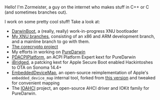 Hello! I'm Zormeister, a guy on the internet who makes stuff in C++ or C (and sometimes branches out).


I work on some pretty cool stuff! Take a look at:
- [DarwinBoot](https://github.com/Zormeister/DarwinBoot), a (really, really) work-in-progress XNU bootloader
- [My XNU branches](https://github.com/Zormeister/xnu), consisting of an x86 and ARM development branch, and a mainline branch to go with them.
- [The corecrypto project](https://github.com/Zormeister/corecrypto)
- My efforts in working on [PureDarwin](https://github.com/PureDarwin/PureDarwin)
- [PDACPIPlatform](https://github.com/PureDarwin/PDACPIPlatform), an ACPI Platform Expert kext for PureDarwin
- [iBridged](https://github.com/Carnations-Botanica/iBridged), a patcking kext for Apple Secure Boot enabled Hackintoshes to OTA on Sonoma 14.4+
- [EmbeddedDeviceMap](https://github.com/Zormeister/EmbeddedDeviceMap), an open-source reimplementation of Apple's `embedded_device_map` internal tool, forked from [this version](https://github.com/b-man/edm) and tweaked for convenient mapping
- The [IOAHCI](https://github.com/Zormeister/IOAHCIProject) project, an open-source AHCI driver and IOKit family for PureDarwin.


